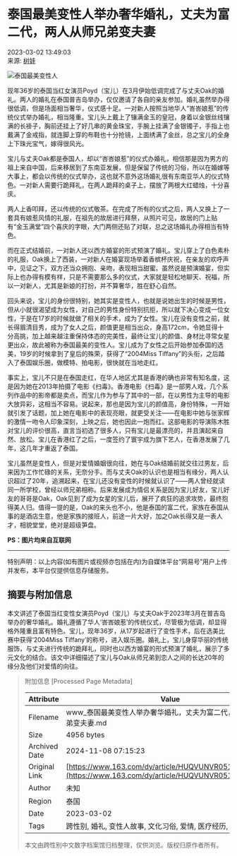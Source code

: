 # 泰国最美变性人举办奢华婚礼，丈夫为富二代，两人从师兄弟变夫妻

2023-03-02 13:49:03  
来源: [树娃](https://www.163.com/dy/media/T1497238063157.html)  

![泰国最美变性人](https://static.ws.126.net/163/f2e/dy_media/dy_media/static/images/ipLocation.f6d00eb.svg)

现年36岁的泰国当红女演员Poyd（宝儿）在3月伊始低调完成了与丈夫Oak的婚礼。两人的婚礼在泰国普吉岛举办，仅仅邀请了各自的亲友参加。婚礼虽然举办得很低调，但是场面相当奢华，仪式感十足。一对新人按照当地华人“峇峇娘惹”的传统仪式举办婚礼，相当隆重。宝儿头上戴上了镶满金玉的皇冠，身着以金银丝线镶满的长褂子，胸前还挂上了好几串的黄金珠宝，手腕上挂满了金银镯子，手指上也戴满了金戒指，就连脚上穿的布鞋也十分抢镜，上面绣满了金丝，总之宝儿的全身上下珠光宝气，嫁得很风光。

宝儿与丈夫Oak都是泰国人，却以“峇峇娘惹”的仪式办婚礼，相信那是因为男方的祖上来自中国，后来移居到了东南亚发展，但是保留了传统的习俗，所以在婚嫁等大事上，都会以传统的仪式举办，这也就不意外这场婚礼很有东南亚华人的仪式特色。一对新人需要行跪拜礼，在两人跪拜的桌子上，摆放了两根大红蜡烛，十分喜庆。

两人上香叩拜，还以传统的仪式敬茶。在完成了所有的仪式之后，两人又换上了一套具有娘惹风情的礼服，在祖先的故居进行拜祭，从照片可见，故居的门上贴有“金玉满堂”四个喜庆的字眼，大门两侧还贴了对联，总之这场婚礼办得相当有特色。

而在正式结婚前，一对新人还以西方婚宴的形式预演了婚礼。宝儿穿上了白色素朴的礼服，Oak换上了西装，一对新人在婚宴现场举着香槟杯庆祝，在亲友的欢呼声中，见证之下，双方还当众拥抱、亲吻，表现相当甜蜜。虽然说是预演婚宴，但实际上也办得有模有样，只是不需要那么多的仪式，大家就是轻松地聊天、祝福，所以一对新人，尤其是新娘的打扮，并不算奢华，胜在舒心自然。

回头来说，宝儿的身份很特别，她其实是变性人，也就是说她出生的时候是男性，但从小就很渴望成为女性，对自己的男性身份特别抗拒，所以就下决心变成一位女性，于是在17岁的时候就做了相关的手术，成为了女性。宝儿在没有变性之前，就长得眉清目秀，成为了女人之后，颜值更是相当出众，身高172cm，令她显得十分高挑，加上越来越注重保持体态的完美性，最终让宝儿的颜值、身材比寻常女星更出众，故此被称为泰国最美的变性人。宝儿成为了女性之后开始参加泰国的选美，19岁的时候拿到了皇后的殊荣，获得了“2004Miss Tiffany”的头衔，之后踏入了泰国娱乐圈，做模特、拍电影，很快就在当地走红。

事实上，宝儿不只是在泰国走红，在华人地区尤其是香港的确也非常有知名度，这是因为她在2013年拍摄了电影《扫毒》。香港电影《扫毒》是一部男人戏，几个系列作品中的影帝都是卖点，而宝儿作为参与了其中的一部，在以男性为主导的电影大放异彩，这相当不容易。说起来，那也是因为宝儿的颜值高，身份特殊，一开始就引发了话题，加上她在电影中的表现亮眼，就更受关注——在电影中她与张家辉的激情一吻令人印象深刻，上映之后，她也因此一炮而红。这部电影的导演陈木胜对宝儿的评价很高，直言当初选了很多人，只有宝儿是最漂亮的，并且演起来自然、放松。宝儿在香港红了之后，一度签约了寰宇成为旗下艺人，在香港发展了几年，这几年才重返了泰国。

宝儿虽然是变性人，但是对爱情婚姻很向往，她在与Oak结婚前就交往过男友，后来因为工作忙碌的关系，无奈分手。而与丈夫Oak的认识也是相当有缘分，两人认识超过了20年，追溯起来，在宝儿还没有变性的时候就认识了——两人曾经就读同一所学校，曾经以师兄弟相称。后来发展成为情侣关系是因为宝儿好友，宝儿好友的哥哥是Oak，Oak见到了成为女星的宝儿后，展开了疯狂的追求攻势，最终抱得美人归。值得一提的是，Oak的来头也不小，他是泰国的富二代，家族在泰国从事的是酒店生意，他是家族的接班人，前途一片大好，加之Oak长得又是一表人才，相貌堂堂，绝对是超级笋盘。

**PS：图片均来自互联网**

---

特别声明：以上内容(如有图片或视频亦包括在内)为自媒体平台“网易号”用户上传并发布，本平台仅提供信息存储服务。

## 摘要与附加信息

<!-- tcd_abstract -->
本文讲述了泰国当红变性女演员Poyd（宝儿）与丈夫Oak于2023年3月在普吉岛举办的奢华婚礼。婚礼遵循了华人‘峇峇娘惹’的传统仪式，尽管极为低调，却显得格外隆重且富有特色。宝儿，现年36岁，从17岁起进行了变性手术，后在选美比赛中获得‘2004Miss Tiffany’的称号，进入娱乐圈。婚礼上，宝儿身穿华丽的传统服饰，与丈夫进行传统的跪拜礼，同时也以西方婚宴的形式预演了婚礼，展示了多元文化的结合。该文中详细描述了宝儿与Oak从师兄弟到恋人之间的长达20年的缘分及他们对爱情的向往。
<!-- tcd_abstract_end -->

> 附加信息 [Processed Page Metadata]
>
> | Attribute       | Value                                  |
> |-----------------|----------------------------------------|
> | Filename        | www_泰国最美变性人举办奢华婚礼，丈夫为富二代，两人从师兄弟变夫妻.md                             |
> | Size            | 4956 bytes                           |
> | Archived Date   | 2024-11-08 07:15:23                             |
> | Original Link   | [https://www.163.com/dy/article/HUQVUNVR0517H7F5.html](https://www.163.com/dy/article/HUQVUNVR0517H7F5.html)                       |
> | Author          | 未知                               |
> | Region          | 泰国                               |
> | Date            | 2023-03-02                                 |
> | Tags            | 跨性别, 婚礼, 变性人故事, 文化习俗, 爱情, 医疗经历, 社会环境                                 |
>
> 本文由跨性别中文数字档案馆归档整理，仅供浏览。版权归原作者所有。
>